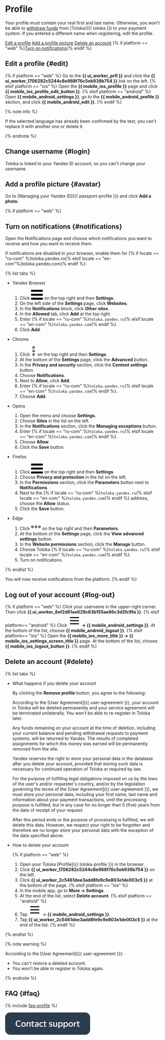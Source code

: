 # Profile

Your profile must contain your real first and last name. Otherwise, you won't be able to [withdraw funds](pay/about.md) from [Toloka]({{ toloka }}) to your payment system. If you entered a different name when registering, edit the profile.

[Edit a profile](#edit)
[Add a profile picture](#avatar)
[Delete an account](#delete)
{% if platform == "web" %}[Turn on notifications](#notifications){% endif %}


## Edit a profile {#edit}

{% if platform == "web" %} Go to the **{{ ui_worker_prfl }}** and click the **{{ ui_worker_1706282c5244c8e988f76c5eb939b754 }}** link on the left.
{% elsif platform == "ios" %} Open the **{{ mobile_ios_profile }}** page and click **{{ mobile_ios_profile_edit_button }}**.
{% elsif platform == "android" %} Open **{{ mobile_android_settings }}**, go to the **{{ mobile_android_profile }}** section, and click **{{ mobile_android_edit }}**.
{% endif %}

{% note info %}

If the selected language has already been confirmed by the test, you can't replace it with another one or delete it.

{% endnote %}

## Change username {#login}

Toloka is linked to your Yandex ID account, so you can't change your username.

## Add a profile picture {#avatar}

Go to [Managing your Yandex ID]({{ passport-profile }}) and click **Add a photo**.

{% if platform == "web" %}
## Turn on notifications {#notifications}

Open the Notifications page and choose which notifications you want to receive and how you want to receive them.

If notifications are disabled in your browser, enable them for {% if locale == "ru-com" %}toloka.yandex.ru{% elsif locale == "en-com"%}toloka.yandex.com{% endif %}:

{% list tabs %}

- Yandex Browser

   1. Click ![](assets/menu.svg) on the top right and then **Settings**.
   1. On the left side of the **Settings** page, click **Websites**.
   1. In the **Notifications** block, click **Other sites**.
   1. In the **Allowed** tab, click **Add** at the top right.
   1. Enter {% if locale == "ru-com" %}`toloka.yandex.ru`{% elsif locale == "en-com" %}`toloka.yandex.com`{% endif %}.
   1. Click **Add**.

- Chrome

   1. Click ![](assets/dots_vertical.svg) on the top right and then **Settings**.
   1. At the bottom of the **Settings** page, click the **Advanced** button.
   1. In the **Privacy and security** section, click the **Content settings** button.
   1. Choose **Notifications**.
   1. Next to **Allow**, click **Add**.
   1. Enter {% if locale == "ru-com" %}`toloka.yandex.ru`{% elsif locale == "en-com" %}`toloka.yandex.com`{% endif %}.
   1. Choose **Add**.

- Opera

   1. Open the menu and choose **Settings**.
   1. Choose **Sites** in the list on the left.
   1. In the **Notifications** section, click the **Managing exceptions** button.
   1. Enter {% if locale == "ru-com" %}`toloka.yandex.ru`{% elsif locale == "en-com" %}`toloka.yandex.com`{% endif %}.
   1. Choose **Allow**.
   1. Click the **Save** button.

- Firefox

   1. Click ![](assets/menu.svg) on the top right and then **Settings**.
   1. Choose **Privacy and protection** in the list on the left.
   1. In the **Permissions** section, click the **Parameters** button next to **Notifications**.
   1. Next to the {% if locale == "ru-com" %}`toloka.yandex.ru`{% elsif locale == "en-com" %}`toloka.yandex.com`{% endif %} address, choose the **Allow** status.
   1. Click the **Save** button.

- Edge

   1. Click ![](assets/dots_horizontal.svg) on the top right and then **Parameters**.
   1. At the bottom of the **Settings** page, click the **View advanced settings** button.
   1. In the **Website permissions** section, click the **Manage** button.
   1. Choose Toloka {% if locale == "ru-com" %}`toloka.yandex.ru`{% elsif locale == "en-com" %}`toloka.yandex.com`{% endif %}.
   1. Turn on notifications.

{% endlist %}

You will now receive notifications from the platform.
{% endif %}

## Log out of your account {#log-out}

{% if platform == "web" %}
Click your username in the upper-right corner. Then click **{{ ui_worker_8ef2d61ae629c63b155ae66c3d2fc9fa }}**.
{% elsif platform== "android" %}
Click **![](assets/hamburger-menu.svg) → {{ mobile_android_settings }}**. At the bottom of the list, choose **{{ mobile_android_logout }}**.
{% elsif platform== "ios" %}
Open the **{{ mobile_ios_more_title }} → {{ mobile_ios_settings_screen_title }}** page. At the bottom of the list, choose **{{ mobile_ios_logout_button }}**.
{% endif %}

## Delete an account {#delete}

{% list tabs %}

- What happens if you delete your account

   By clicking the **Remove profile** button, you agree to the following:

   According to the [User Agreement]({{ user-agreement }}), your account in Toloka will be deleted permanently and your service agreement will be terminated unilaterally. You won't be able to re-register in Toloka later.

   Any funds remaining on your account at the time of deletion, including your current balance and pending withdrawal requests to payment systems, will be returned to Yandex. The results of completed assignments for which this money was earned will be permanently removed from the site.

   Yandex reserves the right to store your personal data in the database after you delete your account, provided that storing such data is necessary for continued operation of Toloka or required by law.

   For the purpose of fulfilling legal obligations imposed on us by the laws of the user's and/or requester's country, and/or by the legislation governing the terms of the [User Agreement]({{ user-agreement }}), we must store your personal data, including your first name, last name and information about your payment transactions, until the processing purpose is fulfilled, but in any case for no longer than 5 (five) years from the date of receipt of your request.

   After this period ends or the purpose of processing is fulfilled, we will delete this data. However, we respect your right to be forgotten and therefore we no longer store your personal data with the exception of the data specified above.

- How to delete your account

   {% if platform == "web" %}
   1. Open your Toloka [Profile]({{ toloka-profile }}) in the browser.
   1. Click **{{ ui_worker_1706282c5244c8e988f76c5eb939b754 }}** on the left.
   1. Click **{{ ui_worker_2c5461dee3add8fe9c9e803e1de003c5 }}** at the bottom of the page.
      {% elsif platform == "ios" %}
   1. In the mobile app, go to **More → Settings**.
   1. At the end of the list, select **Delete account**.
      {% elsif platform == "android" %}
   1. Tap ![](assets/hamburger-menu.svg) → **{{ mobile_android_settings }}**.
   1. Tap **{{ ui_worker_2c5461dee3add8fe9c9e803e1de003c5 }}** at the end of the list.
      {% endif %}

{% endlist %}

{% note warning %}

According to the [User Agreement]({{ user-agreement }}):
- You can't restore a deleted account.
- You won't be able to register in Toloka again.

{% endnote %}

## FAQ {#faq}

{% include [faq-profile](_includes/profile/profile-faq/profile.md) %}

[![](assets/buttons/contact-support.svg)](troubleshooting/troubleshooting.md#not_working_properly)
